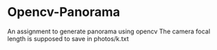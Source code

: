 # Opencv-Panorama
An assignment to generate panorama using opencv
The camera focal length is supposed to save in photos/k.txt

